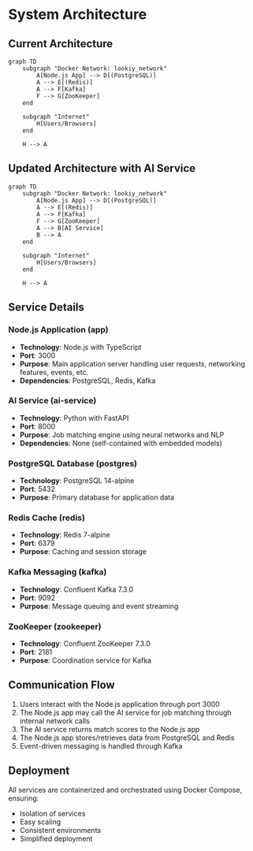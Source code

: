# System Architecture

## Current Architecture

```mermaid
graph TD
    subgraph "Docker Network: lookiy_network"
        A[Node.js App] --> D[(PostgreSQL)]
        A --> E[(Redis)]
        A --> F[Kafka]
        F --> G[ZooKeeper]
    end
    
    subgraph "Internet"
        H[Users/Browsers]
    end
    
    H --> A
```

## Updated Architecture with AI Service

```mermaid
graph TD
    subgraph "Docker Network: lookiy_network"
        A[Node.js App] --> D[(PostgreSQL)]
        A --> E[(Redis)]
        A --> F[Kafka]
        F --> G[ZooKeeper]
        A --> B[AI Service]
        B --> A
    end
    
    subgraph "Internet"
        H[Users/Browsers]
    end
    
    H --> A
```

## Service Details

### Node.js Application (app)
- **Technology**: Node.js with TypeScript
- **Port**: 3000
- **Purpose**: Main application server handling user requests, networking features, events, etc.
- **Dependencies**: PostgreSQL, Redis, Kafka

### AI Service (ai-service)
- **Technology**: Python with FastAPI
- **Port**: 8000
- **Purpose**: Job matching engine using neural networks and NLP
- **Dependencies**: None (self-contained with embedded models)

### PostgreSQL Database (postgres)
- **Technology**: PostgreSQL 14-alpine
- **Port**: 5432
- **Purpose**: Primary database for application data

### Redis Cache (redis)
- **Technology**: Redis 7-alpine
- **Port**: 6379
- **Purpose**: Caching and session storage

### Kafka Messaging (kafka)
- **Technology**: Confluent Kafka 7.3.0
- **Port**: 9092
- **Purpose**: Message queuing and event streaming

### ZooKeeper (zookeeper)
- **Technology**: Confluent ZooKeeper 7.3.0
- **Port**: 2181
- **Purpose**: Coordination service for Kafka

## Communication Flow

1. Users interact with the Node.js application through port 3000
2. The Node.js app may call the AI service for job matching through internal network calls
3. The AI service returns match scores to the Node.js app
4. The Node.js app stores/retrieves data from PostgreSQL and Redis
5. Event-driven messaging is handled through Kafka

## Deployment

All services are containerized and orchestrated using Docker Compose, ensuring:
- Isolation of services
- Easy scaling
- Consistent environments
- Simplified deployment